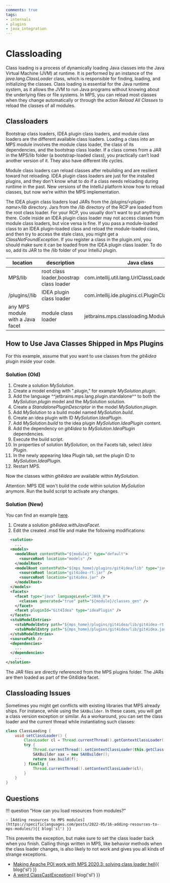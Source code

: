 ```yaml
---
comments: true
tags:
- internals
- plugins
- java_integration
---
```


# Classloading

Class loading is a process of dynamically loading Java classes into the Java Virtual Machine (JVM) at runtime. It is performed by an instance of the *java.lang.ClassLoader* class, which is responsible for finding, loading, and initializing the classes. Class loading is essential for the Java runtime system, as it allows the JVM to run Java programs without knowing about the underlying files or file systems. In MPS, you can reload
most classes when they change automatically or through the action *Reload All Classes* to reload the classes of all modules.

## Classloaders

Bootstrap class loaders, IDEA plugin class loaders, and module class loaders are the different available class loaders.
Loading a class into an MPS module involves the module class loader, the class of its dependencies, and the bootstrap class loader.
If a class comes from a JAR in the MPS/lib folder (a bootstrap-loaded class), you practically can’t load another version of it.
They also have different life cycles.

Module class loaders can reload classes after rebuilding and are resilient toward hot reloading.
IDEA plugin class loaders are just for the installed plugins, and they don't know what to do if a class needs reloading during runtime in the past. New versions of the IntelliJ platform know how to reload classes, but now we’re within the MPS implementation.

The IDEA plugin class loaders load JARs from the */plugins/&lt;plugin-name>/lib* directory.
Jars from the */lib* directory of the RCP are loaded from the root class loader. For your RCP, you usually don't want to put anything there.
Code inside an IDEA plugin class loader may not access classes from module class loaders, but vice versa is fine.
If you pass a module-loaded class to an IDEA plugin-loaded class and reload the module-loaded class, and then try to access the stale class, you might get a *ClassNotFoundException*.
If you register a class in the plugin.xml, you should make sure it can be loaded from the IDEA plugin class loader. To do so, add its JAR to the /lib folder of your IntelliJ plugin.

| location                         | description                             | Java class                                    |
|----------------------------------|-----------------------------------------|-----------------------------------------------|
| MPS/lib                          | root class loader,boostrap class loader | com.intellij.util.lang.UrlClassLoader         |
| /plugins/<plugin-name>/lib       | IDEA plugin class loader                | com.intellij.ide.plugins.cl.PluginClassLoader |
| any MPS module with a Java facet | module class loader                     | jetbrains.mps.classloading.ModuleClassLoader  |

## How to Use Java Classes Shipped in Mps Plugins

For this example, assume that you want to use classes from the *git4idea* plugin inside your code.

### Solution (Old)

1. Create a solution *MySolution*.
2. Create a model ending with ".plugin," for example *MySolution.plugin*.
3. Add the language ^^jetbrains.mps.lang.plugin.standalone^^ to both the *MySolution\.plugin* model and the *MySolution* solution.
4. Create a *StandalonePluginDescriptor* in the model *MySolution.plugin*.
5. Add *MySolution* to a build model named *MySolution.build*.
6. Create an idea plugin with ID *MySolution\.IdeaPlugin*.
7. Add *MySolution\.build* to the idea plugin *MySolution\.IdeaPlugin* content.
8. Add the dependency on *git4idea* to *MySolution\.IdeaPlugin* dependencies.
9. Execute the build script.
10. In properties of solution *MySolution*, on the Facets tab, select *Idea Plugin*.
11. In the newly appearing Idea Plugin tab, set the plugin ID to *MySolution\.IdeaPlugin*.
12. Restart MPS.

Now the classes within *git4idea* are available within *MySolution*.

Attention: MPS IDE won't build the code within solution *MySolution* anymore. Run the build script to activate any changes.

### Solution (New)

You can find an example [here](https://github.com/modelix/modelix/blob/master/mps/solutions/org.modelix.git4idea.withJavaFacet/org.modelix.git4idea.withJavaFacet.msd).

1. Create a solution *git4idea.withJavaFacet*.
2. Edit the created .msd file and make the following modifications:
```xml
  <solution>
    ...
  <models>
    <modelRoot contentPath="${module}" type="default">
      <sourceRoot location="models" />
    </modelRoot>
    <modelRoot contentPath="${mps_home}/plugins/git4idea/lib" type="java_classes">
      <sourceRoot location="git4idea-rt.jar" />
      <sourceRoot location="git4idea.jar" />
    </modelRoot>
  </models>
  <facets>
    <facet type="java" languageLevel="JAVA_8">
      <classes generated="true" path="${module}/classes_gen" />
    </facet>
    <facet pluginId="Git4Idea" type="ideaPlugin" />
  </facets>
  <stubModelEntries>
    <stubModelEntry path="${mps_home}/plugins/git4idea/lib/git4idea-rt.jar" />
    <stubModelEntry path="${mps_home}/plugins/git4idea/lib/git4idea.jar" />
  </stubModelEntries>
  <sourcePath />
  <dependencies>
    ...
  </dependencies>
    ...
</solution>
```

The JAR files are directly referenced from the MPS plugins folder. The JARs are then loaded as part of the Git4Idea facet.

## Classloading Issues

Sometimes you might get conflicts with existing libraries that MPS already ships. For instance, while using the `SAXBuilder`. In these cases, you will get a class version exception or similar. As a workaround, you can set the class loader and the current thread while instantiating such classes:

```java
class ClassLoading {
    void setClassLoader() {
        ClassLoader cl = Thread.currentThread().getContextClassLoader();
        try {
            Thread.currentThread().setContextClassLoader(this.getClass().getClassLoader());
            SAXBuilder sax = new SAXBuilder();
            return sax.build(f);
        } finally {
            Thread.currentThread().setContextClassLoader(cl);
        }
    }   
}
```

## Questions

!!! question "How can you load resources from modules?"

    - [Adding resources to MPS modules](https://specificlanguages.com/posts/2022-05/16-adding-resources-to-mps-modules/){{ blog('sl') }}

This prevents the exception, but make sure to set the class loader back when you finish. Calling things written in MPS, like behavior methods when the class loader changes, is also likely to not work and gives you all kinds of strange exceptions.

- [Making Apache POI work with MPS 2020.3: solving class loader hell](https://specificlanguages.com/posts/2022-03/15-apache-poi-classloader-hell/){{ blog('sl') }}
- [A weird ClassCastException](https://specificlanguages.com/posts/2022-04/20-a-weird-class-cast-exception/){{ blog('sl') }}